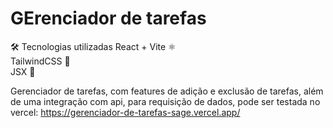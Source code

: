 # GErenciador de tarefas

🛠 Tecnologias utilizadas
React + Vite ⚛️  
TailwindCSS 🎨  
JSX 📜  

 Gerenciador de tarefas, com features de adição e exclusão de tarefas, além de uma integração com api, para requisição de dados, pode ser testada no vercel: https://gerenciador-de-tarefas-sage.vercel.app/
